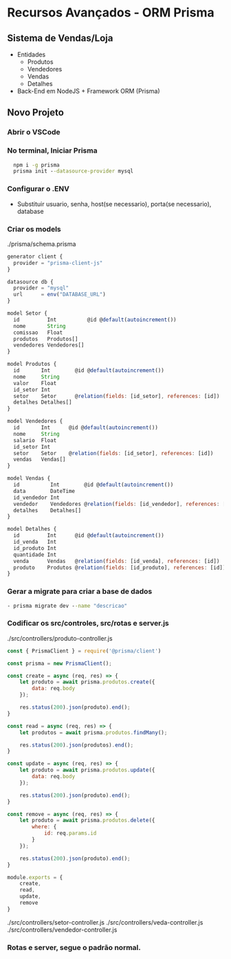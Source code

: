 # Recursos Avançados - ORM Prisma
## Sistema de Vendas/Loja
- Entidades
	- Produtos
	- Vendedores
	- Vendas
	- Detalhes
- Back-End em NodeJS + Framework ORM (Prisma)

## Novo Projeto
### Abrir o VSCode
### No terminal, Iniciar Prisma
```cmd
  npm i -g prisma
  prisma init --datasource-provider mysql
```
### Configurar o .ENV
- Substituir usuario, senha, host(se necessario), porta(se necessario), database
### Criar os models
./prisma/schema.prisma
```javascript
generator client {
  provider = "prisma-client-js"
}

datasource db {
  provider = "mysql"
  url      = env("DATABASE_URL")
}

model Setor {
  id         Int          @id @default(autoincrement())
  nome       String
  comissao   Float
  produtos   Produtos[]
  vendedores Vendedores[]
}

model Produtos {
  id       Int        @id @default(autoincrement())
  nome     String
  valor    Float
  id_setor Int
  setor    Setor      @relation(fields: [id_setor], references: [id])
  detalhes Detalhes[]
}

model Vendedores {
  id       Int      @id @default(autoincrement())
  nome     String
  salario  Float
  id_setor Int
  setor    Setor    @relation(fields: [id_setor], references: [id])
  vendas   Vendas[]
}

model Vendas {
  id          Int        @id @default(autoincrement())
  data        DateTime
  id_vendedor Int
  vendedor    Vendedores @relation(fields: [id_vendedor], references: [id])
  detalhes    Detalhes[]
}

model Detalhes {
  id         Int      @id @default(autoincrement())
  id_venda   Int
  id_produto Int
  quantidade Int
  venda      Vendas   @relation(fields: [id_venda], references: [id])
  produto    Produtos @relation(fields: [id_produto], references: [id])
}

```


### Gerar a migrate para criar a base de dados
```cmd
- prisma migrate dev --name "descricao"
```
### Codificar os src/controles, src/rotas e server.js
./src/controllers/produto-controller.js
```javascript
const { PrismaClient } = require('@prisma/client')

const prisma = new PrismaClient();

const create = async (req, res) => {
    let produto = await prisma.produtos.create({
        data: req.body
    });

    res.status(200).json(produto).end();
}

const read = async (req, res) => {
    let produtos = await prisma.produtos.findMany();

    res.status(200).json(produtos).end();
}

const update = async (req, res) => {
    let produto = await prisma.produtos.update({
        data: req.body
    });

    res.status(200).json(produto).end();
}

const remove = async (req, res) => {
    let produto = await prisma.produtos.delete({
        where: {
            id: req.params.id
        }
    });

    res.status(200).json(produto).end();
}

module.exports = {
    create,
    read,
    update,
    remove
}
```
./src/controllers/setor-controller.js
./src/controllers/veda-controller.js
./src/controllers/vendedor-controller.js

### Rotas e server, segue o padrão normal.